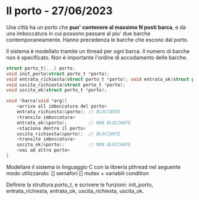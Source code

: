 # Il porto - 27/06/2023

Una città ha un porto che **puo' contenere al massimo N posti barca**, e da una imboccatura in cui possono passare al piu' due barche contemporaneamente. Hanno precedenza le barche che escono dal porto.

Il sistema è modellato tramite un thread per ogni barca. Il numero di barche non è specificato. Non è importante l'ordine di accodamento delle barche.
```C
struct porto_t{...} porto;
void init_porto(struct porto_t *porto);
void entrata_richiesta(struct porto_t *porto); void entrata_ok(struct porto_t *porto);
void uscita_richiesta(struct porto_t *porto);
void uscita_ok(struct porto_t *porto);

void *barca(void *arg){
    <arriva all imboccatura del porto> 
    entrata_richiesta(&porto); // BLOCCANTE
    <transito imboccatura>
    entrata_ok(&porto);        // NON BLOCCANTE
    <staziona dentro il porto> 
    uscita_richiesta(&porto);  // BLOCCANTE
    <transito imboccatura> 
    uscita_ok(&porto);         // NON BLOCCANTE
    <vai ad altro porto>
}
```
Modellare il sistema in linguaggio C con la libreria pthread nel seguente modo utilizzando: [] semafori [] mutex + variabili condition

Definire la struttura porto_t, e scrivere le funzioni: init_porto, entrata_richiesta, entrata_ok, uscita_richiesta, uscita_ok.